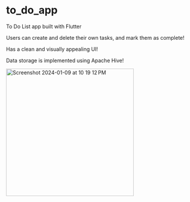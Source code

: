 # to_do_app

To Do List app built with Flutter

Users can create and delete their own tasks, and mark them as complete!

Has a clean and visually appealing UI!

Data storage is implemented using Apache Hive!

<img width="348" alt="Screenshot 2024-01-09 at 10 19 12 PM" src="https://github.com/azamjb/ToDoList-App/assets/85136312/8f427275-b4dd-4182-b206-2f2d01c0338e">
